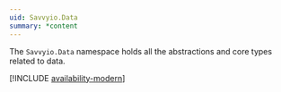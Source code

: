 ```yaml
---
uid: Savvyio.Data
summary: *content
---
```

The `Savvyio.Data` namespace holds all the abstractions and core types related to data.

[!INCLUDE [availability-modern](../../includes/availability-modern.md)]
